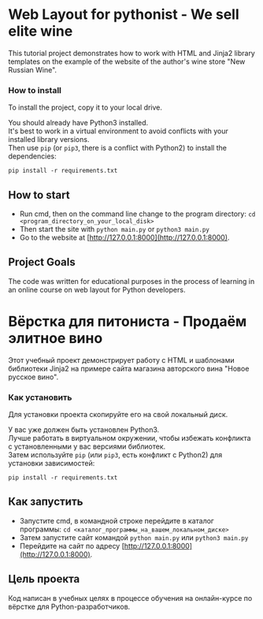 # Web Layout for pythonist - We sell elite wine

This tutorial project demonstrates how to work with HTML and Jinja2 library templates on the example of the website of the author's wine store "New Russian Wine".

### How to install

To install the project, copy it to your local drive.

You should already have Python3 installed.<br>
It's best to work in a virtual environment to avoid conflicts with your installed library versions.<br>
Then use `pip` (or `pip3`, there is a conflict with Python2) to install the dependencies:
```
pip install -r requirements.txt
```

## How to start

- Run cmd, then on the command line change to the program directory: `cd <program_directory_on_your_local_disk>`
- Then start the site with `python main.py` or `python3 main.py`
- Go to the website at [http://127.0.0.1:8000](http://127.0.0.1:8000).

## Project Goals

The code was written for educational purposes in the process of learning in an online course on web layout for Python developers.


# Вёрстка для питониста - Продаём элитное вино

Этот учебный проект демонстрирует работу с HTML и шаблонами библиотеки Jinja2 на примере сайта магазина авторского вина "Новое русское вино".

### Как установить

Для установки проекта скопируйте его на свой локальный диск.

У вас уже должен быть установлен Python3.<br>
Лучше работать в виртуальном окружении, чтобы избежать конфликта с установленными у вас версиями библиотек.<br>
Затем используйте `pip` (или `pip3`, есть конфликт с Python2) для установки зависимостей:
```
pip install -r requirements.txt
```

## Как запустить

- Запустите cmd, в командной строке перейдите в каталог программы: `cd <каталог_программы_на_вашем_локальном_диске>`
- Затем запустите сайт командой `python main.py` или `python3 main.py`
- Перейдите на сайт по адресу [http://127.0.0.1:8000](http://127.0.0.1:8000).

## Цель проекта

Код написан в учебных целях в процессе обучения на онлайн-курсе по вёрстке для Python-разработчиков.
